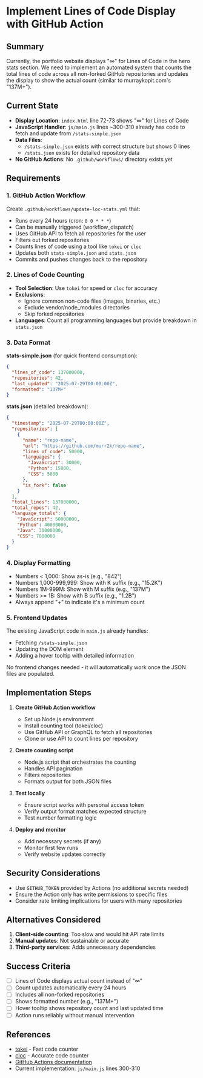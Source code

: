 # Implement Lines of Code Display with GitHub Action

## Summary
Currently, the portfolio website displays "∞" for Lines of Code in the hero stats section. We need to implement an automated system that counts the total lines of code across all non-forked GitHub repositories and updates the display to show the actual count (similar to murraykopit.com's "137M+").

## Current State
- **Display Location**: `index.html` line 72-73 shows "∞" for Lines of Code
- **JavaScript Handler**: `js/main.js` lines ~300-310 already has code to fetch and update from `/stats-simple.json`
- **Data Files**: 
  - `/stats-simple.json` exists with correct structure but shows 0 lines
  - `/stats.json` exists for detailed repository data
- **No GitHub Actions**: No `.github/workflows/` directory exists yet

## Requirements

### 1. GitHub Action Workflow
Create `.github/workflows/update-loc-stats.yml` that:
- Runs every 24 hours (cron: `0 0 * * *`)
- Can be manually triggered (workflow_dispatch)
- Uses GitHub API to fetch all repositories for the user
- Filters out forked repositories
- Counts lines of code using a tool like `tokei` or `cloc`
- Updates both `stats-simple.json` and `stats.json`
- Commits and pushes changes back to the repository

### 2. Lines of Code Counting
- **Tool Selection**: Use `tokei` for speed or `cloc` for accuracy
- **Exclusions**: 
  - Ignore common non-code files (images, binaries, etc.)
  - Exclude vendor/node_modules directories
  - Skip forked repositories
- **Languages**: Count all programming languages but provide breakdown in `stats.json`

### 3. Data Format
**stats-simple.json** (for quick frontend consumption):
```json
{
  "lines_of_code": 137000000,
  "repositories": 42,
  "last_updated": "2025-07-29T00:00:00Z",
  "formatted": "137M+"
}
```

**stats.json** (detailed breakdown):
```json
{
  "timestamp": "2025-07-29T00:00:00Z",
  "repositories": [
    {
      "name": "repo-name",
      "url": "https://github.com/murr2k/repo-name",
      "lines_of_code": 50000,
      "languages": {
        "JavaScript": 30000,
        "Python": 15000,
        "CSS": 5000
      },
      "is_fork": false
    }
  ],
  "total_lines": 137000000,
  "total_repos": 42,
  "language_totals": {
    "JavaScript": 50000000,
    "Python": 40000000,
    "Java": 30000000,
    "CSS": 7000000
  }
}
```

### 4. Display Formatting
- Numbers < 1,000: Show as-is (e.g., "842")
- Numbers 1,000-999,999: Show with K suffix (e.g., "15.2K")
- Numbers 1M-999M: Show with M suffix (e.g., "137M")
- Numbers >= 1B: Show with B suffix (e.g., "1.2B")
- Always append "+" to indicate it's a minimum count

### 5. Frontend Updates
The existing JavaScript code in `main.js` already handles:
- Fetching `/stats-simple.json`
- Updating the DOM element
- Adding a hover tooltip with detailed information

No frontend changes needed - it will automatically work once the JSON files are populated.

## Implementation Steps

1. **Create GitHub Action workflow**
   - Set up Node.js environment
   - Install counting tool (tokei/cloc)
   - Use GitHub API or GraphQL to fetch all repositories
   - Clone or use API to count lines per repository

2. **Create counting script**
   - Node.js script that orchestrates the counting
   - Handles API pagination
   - Filters repositories
   - Formats output for both JSON files

3. **Test locally**
   - Ensure script works with personal access token
   - Verify output format matches expected structure
   - Test number formatting logic

4. **Deploy and monitor**
   - Add necessary secrets (if any)
   - Monitor first few runs
   - Verify website updates correctly

## Security Considerations
- Use `GITHUB_TOKEN` provided by Actions (no additional secrets needed)
- Ensure the Action only has write permissions to specific files
- Consider rate limiting implications for users with many repositories

## Alternatives Considered
1. **Client-side counting**: Too slow and would hit API rate limits
2. **Manual updates**: Not sustainable or accurate
3. **Third-party services**: Adds unnecessary dependencies

## Success Criteria
- [ ] Lines of Code displays actual count instead of "∞"
- [ ] Count updates automatically every 24 hours
- [ ] Includes all non-forked repositories
- [ ] Shows formatted number (e.g., "137M+")
- [ ] Hover tooltip shows repository count and last updated time
- [ ] Action runs reliably without manual intervention

## References
- [tokei](https://github.com/XAMPPRocky/tokei) - Fast code counter
- [cloc](https://github.com/AlDanial/cloc) - Accurate code counter
- [GitHub Actions documentation](https://docs.github.com/en/actions)
- Current implementation: `js/main.js` lines 300-310